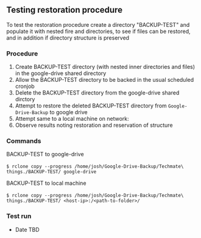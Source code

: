 ## Testing restoration procedure

To test the restoration procedure create a directory "BACKUP-TEST" and
populate it with nested fire and directories, to see if files can
be restored, and in addition if directory structure is preserved

###  Procedure

1. Create BACKUP-TEST directory (with nested inner directories and files)
in the google-drive shared directory
2. Allow the BACKUP-TEST directory to be backed in the usual scheduled cronjob
3. Delete the BACKUP-TEST directory from the google-drive shared dirctory
4. Attempt to restore the deleted BACKUP-TEST directory from `Google-Drive-Backup` to google drive
5. Attempt same to a local  machine on network:
6. Observe results noting restoration and reservation of structure

### Commands
BACKUP-TEST to google-drive <br/><br/>
```$ rclone copy --progress /home/josh/Google-Drive-Backup/Techmate\ things./BACKUP-TEST/ google-drive```

BACKUP-TEST to local machine <br/><br/>
```$ rclone copy --progress /home/josh/Google-Drive-Backup/Techmate\ things./BACKUP-TEST/ <host-ip>:/<path-to-folder>/```


### Test run
- Date TBD
